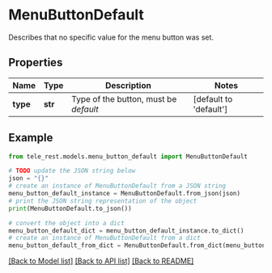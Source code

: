 # MenuButtonDefault

Describes that no specific value for the menu button was set.

## Properties

Name | Type | Description | Notes
------------ | ------------- | ------------- | -------------
**type** | **str** | Type of the button, must be *default* | [default to 'default']

## Example

```python
from tele_rest.models.menu_button_default import MenuButtonDefault

# TODO update the JSON string below
json = "{}"
# create an instance of MenuButtonDefault from a JSON string
menu_button_default_instance = MenuButtonDefault.from_json(json)
# print the JSON string representation of the object
print(MenuButtonDefault.to_json())

# convert the object into a dict
menu_button_default_dict = menu_button_default_instance.to_dict()
# create an instance of MenuButtonDefault from a dict
menu_button_default_from_dict = MenuButtonDefault.from_dict(menu_button_default_dict)
```
[[Back to Model list]](../README.md#documentation-for-models) [[Back to API list]](../README.md#documentation-for-api-endpoints) [[Back to README]](../README.md)


